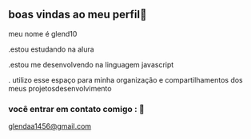 ## boas vindas ao meu perfil💙

meu nome é glend10

.estou estudando na alura

.estou me desenvolvendo na linguagem javascript 


. utilizo esse espaço para minha organização e compartilhamentos dos meus projetosdesenvolvimento 


### você entrar em contato comigo : 📩 

glendaa1456@gmail.com 
